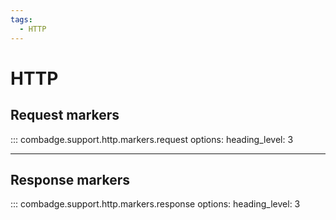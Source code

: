 ```yaml
---
tags:
  - HTTP
---
```


# HTTP

## Request markers

::: combadge.support.http.markers.request
    options:
      heading_level: 3

<hr>

## Response markers

::: combadge.support.http.markers.response
    options:
      heading_level: 3
